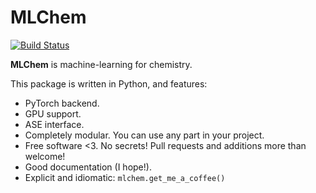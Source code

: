 MLChem
===========
[![Build Status](https://travis-ci.com/muammar/mlchem.svg?branch=master)](https://travis-ci.com/muammar/mlchem)

**MLChem** is machine-learning for chemistry.

This package is written in Python, and features:

- PyTorch backend.
- GPU support.
- ASE interface.
- Completely modular. You can use any part in your project.
- Free software <3. No secrets! Pull requests and additions more than welcome!
- Good documentation (I hope!).
- Explicit and idiomatic: `mlchem.get_me_a_coffee()`
